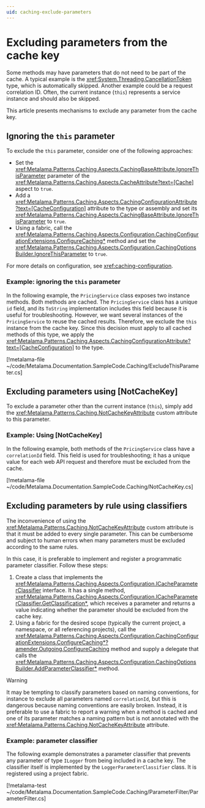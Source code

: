 ```yaml
---
uid: caching-exclude-parameters
---
```


# Excluding parameters from the cache key

Some methods may have parameters that do not need to be part of the cache. A typical example is the <xref:System.Threading.CancellationToken> type, which is automatically skipped. Another example could be a request correlation ID. Often, the current instance (`this`) represents a service instance and should also be skipped.

This article presents mechanisms to exclude any parameter from the cache key.

## Ignoring the `this` parameter

To exclude the `this` parameter, consider one of the following approaches:

* Set the <xref:Metalama.Patterns.Caching.Aspects.CachingBaseAttribute.IgnoreThisParameter> parameter of the <xref:Metalama.Patterns.Caching.Aspects.CacheAttribute?text=[Cache]> aspect to `true`.
* Add a <xref:Metalama.Patterns.Caching.Aspects.CachingConfigurationAttribute?text=[CacheConfiguration]> attribute to the type or assembly and set its <xref:Metalama.Patterns.Caching.Aspects.CachingBaseAttribute.IgnoreThisParameter> to `true`.
* Using a fabric, call the <xref:Metalama.Patterns.Caching.Aspects.Configuration.CachingConfigurationExtensions.ConfigureCaching*> method and set the <xref:Metalama.Patterns.Caching.Aspects.Configuration.CachingOptionsBuilder.IgnoreThisParameter> to `true`.

For more details on configuration, see <xref:caching-configuration>.

### Example: ignoring the `this` parameter

In the following example, the `PricingService` class exposes two instance methods. Both methods are cached. The `PricingService` class has a unique `id` field, and its `ToString` implementation includes this field because it is useful for troubleshooting. However, we want several instances of the `PricingService` to reuse the cached results. Therefore, we exclude the `this` instance from the cache key. Since this decision must apply to all cached methods of this type, we apply the <xref:Metalama.Patterns.Caching.Aspects.CachingConfigurationAttribute?text=[CacheConfiguration]> to the type.

[!metalama-file ~/code/Metalama.Documentation.SampleCode.Caching/ExcludeThisParameter.cs]

## Excluding parameters using [NotCacheKey]

To exclude a parameter other than the current instance (`this`), simply add the <xref:Metalama.Patterns.Caching.NotCacheKeyAttribute> custom attribute to this parameter.

### Example: Using [NotCacheKey]

In the following example, both methods of the `PricingService` class have a `correlationId` field. This field is used for troubleshooting; it has a unique value for each web API request and therefore must be excluded from the cache.

[!metalama-file ~/code/Metalama.Documentation.SampleCode.Caching/NotCacheKey.cs]

## Excluding parameters by rule using classifiers
The inconvenience of using the <xref:Metalama.Patterns.Caching.NotCacheKeyAttribute> custom attribute is that it must be added to every single parameter. This can be cumbersome and subject to human errors when many parameters must be excluded according to the same rules.

In this case, it is preferable to implement and register a programmatic parameter classifier.  Follow these steps:

1. Create a class that implements the <xref:Metalama.Patterns.Caching.Aspects.Configuration.ICacheParameterClassifier> interface. It has a single method, <xref:Metalama.Patterns.Caching.Aspects.Configuration.ICacheParameterClassifier.GetClassification*>, which receives a parameter and returns a value indicating whether the parameter should be excluded from the cache key.
2. Using a fabric for the desired scope (typically the current project, a namespace, or all referencing projects), call the <xref:Metalama.Patterns.Caching.Aspects.Configuration.CachingConfigurationExtensions.ConfigureCaching*?amender.Outgoing.ConfigureCaching> method and supply a delegate that calls the <xref:Metalama.Patterns.Caching.Aspects.Configuration.CachingOptionsBuilder.AddParameterClassifier*> method.

> [!WARNING]
> It may be tempting to classify parameters based on naming conventions, for instance to exclude all parameters named `correlationId`, but this is dangerous because naming conventions are easily broken. Instead, it is preferable to use a fabric to report a warning when a method is cached and one of its parameter matches a naming pattern but is not annotated with the  <xref:Metalama.Patterns.Caching.NotCacheKeyAttribute> attribute.

### Example: parameter classifier

The following example demonstrates a parameter classifier that prevents any parameter of type `ILogger` from being included in a cache key. The classifier itself is implemented by the `LoggerParameterClassifier` class. It is registered using a project fabric.

[!metalama-test ~/code/Metalama.Documentation.SampleCode.Caching/ParameterFilter/ParameterFilter.cs]
